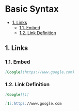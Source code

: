 # Basic Syntax

- [1. Links](#1-links)
  - [1.1. Embed](#11-embed)
  - [1.2. Link Definition](#12-link-definition)

## 1. Links
### 1.1. Embed
```Markdown
[Google](https://www.google.com)
```

### 1.2. Link Definition
```Markdown
[Google][1]

[1]:https://www.google.com
```